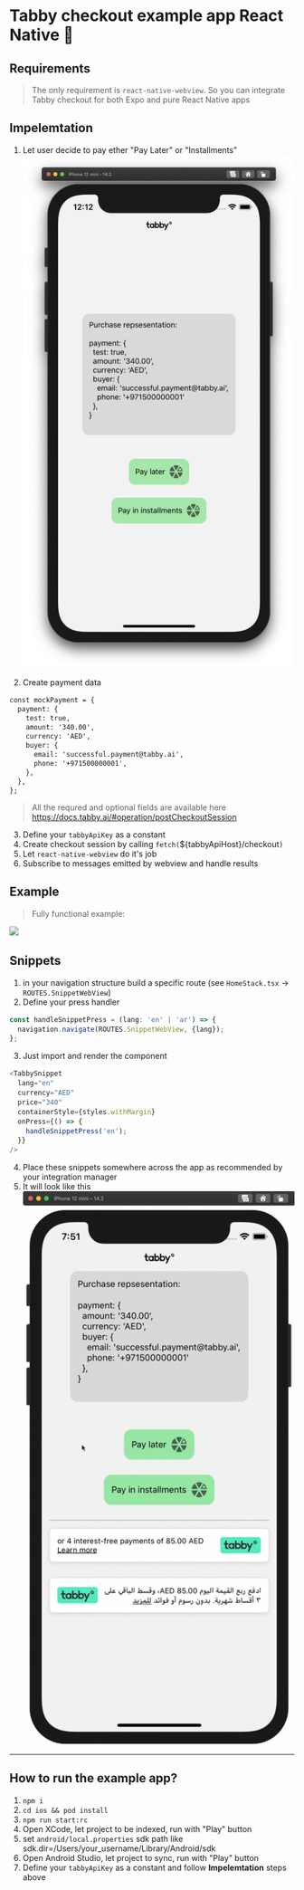# Tabby checkout example app React Native 📱

## Requirements

> The only requirement is `react-native-webview`. So you can integrate Tabby checkout for both Expo and pure React Native apps

## Impelemtation

1. Let user decide to pay ether "Pay Later" or "Installments"
   ![](docs/home.png)

2. Create payment data

```
const mockPayment = {
  payment: {
    test: true,
    amount: '340.00',
    currency: 'AED',
    buyer: {
      email: 'successful.payment@tabby.ai',
      phone: '+971500000001',
    },
  },
};
```

> All the requred and optional fields are available here https://docs.tabby.ai/#operation/postCheckoutSession

3. Define your `tabbyApiKey` as a constant
4. Create checkout session by calling `fetch(`${tabbyApiHost}/checkout`)`
5. Let `react-native-webview` do it's job
6. Subscribe to messages emitted by webview and handle results

## Example

> Fully functional example:

![](docs/example.gif)

## Snippets

1. in your navigation structure build a specific route (see `HomeStack.tsx` -> `ROUTES.SnippetWebView`)
2. Define your press handler

```typescript
const handleSnippetPress = (lang: 'en' | 'ar') => {
  navigation.navigate(ROUTES.SnippetWebView, {lang});
};
```

3. Just import and render the component

```typescript
<TabbySnippet
  lang="en"
  currency="AED"
  price="340"
  containerStyle={styles.withMargin}
  onPress={() => {
    handleSnippetPress('en');
  }}
/>
```

4. Place these snippets somewhere across the app as recommended by your integration manager
5. It will look like this
   ![](docs/snippets.gif)

---

## How to run the example app?

1. `npm i`
2. `cd ios && pod install`
3. `npm run start:rc`
4. Open XCode, let project to be indexed, run with "Play" button
5. set `android/local.properties` sdk path like sdk.dir=/Users/your_username/Library/Android/sdk
6. Open Android Studio, let project to sync, run with "Play" button
7. Define your `tabbyApiKey` as a constant and follow **Impelemtation** steps above
